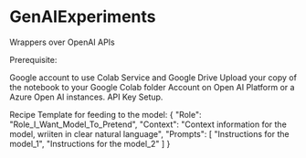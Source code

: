 # GenAIExperiments
Wrappers over OpenAI APIs

Prerequisite:

Google account to use Colab Service and Google Drive
Upload your copy of the notebook to your Google Colab folder
Account on Open AI Platform or a Azure Open AI instances.
API Key Setup.

Recipe Template for feeding to the model:
{
	"Role": "Role_I_Want_Model_To_Pretend",
	"Context": "Context information for the model, wriiten in clear natural language",
	"Prompts": [
		"Instructions for the model_1",
		"Instructions for the model_2"
	]
}
